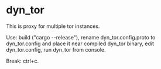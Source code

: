 # dyn_tor

This is proxy for multiple tor instances.

Use: build ("cargo --release"), rename dyn_tor.config.proto to dyn_tor.config and place it near compiled dyn_tor binary, edit dyn_tor.config, run dyn_tor from console.

Break: ctrl+c.
